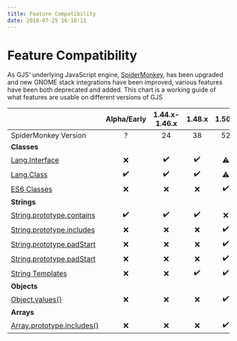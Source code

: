 ```yaml
---
title: Feature Compatibility
date: 2018-07-25 16:10:11
---
```

# Feature Compatibility

As GJS' underlying JavaScript engine, [SpiderMonkey](https://developer.mozilla.org/en-US/docs/Mozilla/Projects/SpiderMonkey), has been upgraded and  new GNOME stack integrations have been improved, various features have been both deprecated and added. This chart is a working guide of what features are usable on different versions of GJS

| | Alpha/Early | 1.44.x-1.46.x | 1.48.x | 1.50.x |1.52.x |
|-|:-:|:-:|:-:|:-:|:-:|
|SpiderMonkey Version | ? | 24 | 38 | 52 | 52 |
|<b>Classes</b> |
|[Lang.Interface](./gjs-legacy-class-syntax.html#Interfaces)  | ❌ | ✔️ | ✔️ | ⚠️ | ⚠️ |
|[Lang.Class](./gjs-legacy-class-syntax.html) | ✔️ | ✔️ | ✔️ | ⚠️ | ⚠️ |
|[ES6 Classes](./gjs-transition.html#extending-gobject-classes) | ❌ | ❌ | ❌ | ✔️ | ✔️ |
|<b>Strings</b>|
| [String.prototype.contains](https://developer.mozilla.org/en-US/docs/Web/JavaScript/Reference/Global_Objects/String/contains) | ✔️  | ✔️| ✔️ | ❌ | ❌ |
| [String.prototype.includes](https://developer.mozilla.org/en-US/docs/Web/JavaScript/Reference/Global_Objects/String/includes) | ❌  | ❌ | ❌ | ✔️ | ✔️ |
| [String.prototype.padStart](https://developer.mozilla.org/en-US/docs/Web/JavaScript/Reference/Global_Objects/String/padStart) | ❌ | ❌ | ❌ | ✔️ | ✔️ | 
| [String.prototype.padStart](https://developer.mozilla.org/en-US/docs/Web/JavaScript/Reference/Global_Objects/String/padEnd) | ❌ | ❌ | ❌ | ✔️ | ✔️ | 
| [String Templates](https://developer.mozilla.org/en-US/docs/Web/JavaScript/Reference/Template_literals) | ❌ |  ❌ | ✔️ | ✔️ | ✔️ |
| <b>Objects</b> |
| [Object.values()](https://developer.mozilla.org/en-US/docs/Web/JavaScript/Reference/Global_Objects/Object/values) | ❌ | ❌ | ❌ | ✔️ | ✔️ |
| <b>Arrays</b> |
| [Array.prototype.includes()](https://developer.mozilla.org/en-US/docs/Web/JavaScript/Reference/Global_Objects/Array/includes) | ❌ | ❌ | ❌ | ✔️ | ✔️ |

